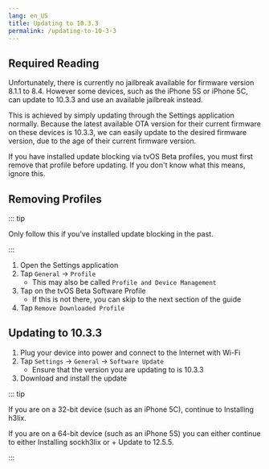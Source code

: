 ```yaml
---
lang: en_US
title: Updating to 10.3.3
permalink: /updating-to-10-3-3
---
```


## Required Reading

Unfortunately, there is currently no jailbreak available for firmware version 8.1.1 to 8.4. However some devices, such as the iPhone 5S or iPhone 5C, can update to 10.3.3 and use an available jailbreak instead.

This is achieved by simply updating through the Settings application normally. Because the latest available OTA version for their current firmware on these devices is 10.3.3, we can easily update to the desired firmware version, due to the age of their current firmware version.

If you have installed update blocking via tvOS Beta profiles, you must first remove that profile before updating. If you don't know what this means, ignore this.

## Removing Profiles

::: tip

Only follow this if you've installed update blocking in the past.

:::

1. Open the Settings application
1. Tap `General` -> `Profile`
    - This may also be called `Profile and Device Management`
1. Tap on the tvOS Beta Software Profile
    - If this is not there, you can skip to the next section of the guide
1. Tap `Remove Downloaded Profile`

## Updating to 10.3.3

1. Plug your device into power and connect to the Internet with Wi-Fi
1. Tap `Settings` -> `General` -> `Software Update`
    - Ensure that the version you are updating to is 10.3.3
1. Download and install the update

::: tip

If you are on a 32-bit device (such as an iPhone 5C), continue to <router-link to="/installing-h3lix">Installing h3lix</router-link>.

If you are on a 64-bit device (such as an iPhone 5S) you can either continue to either <router-link to="/installing-sockh3lix">Installing sockh3lix</router-link> or + <router-link to="/updating-to-12-5-5">Update to 12.5.5</router-link>.

:::